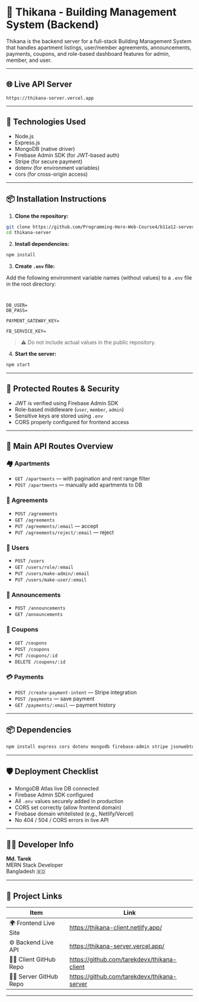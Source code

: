 # 🏢 Thikana - Building Management System (Backend)

Thikana is the backend server for a full-stack Building Management System that handles apartment listings, user/member agreements, announcements, payments, coupons, and role-based dashboard features for admin, member, and user.

---

## 🌐 Live API Server


```
https://thikana-server.vercel.app
```

---

## 🧰 Technologies Used

- Node.js  
- Express.js  
- MongoDB (native driver)  
- Firebase Admin SDK (for JWT-based auth)  
- Stripe (for secure payment)  
- dotenv (for environment variables)  
- cors (for cross-origin access)  

---

## 📦 Installation Instructions

1. **Clone the repository:**
```bash
git clone https://github.com/Programming-Hero-Web-Course4/b11a12-server-side-TarekNexus
cd thikana-server
```

2. **Install dependencies:**
```bash
npm install
```

3. **Create `.env` file:**

Add the following environment variable names (without values) to a `.env` file in the root directory:

```env


DB_USER=
DB_PASS=

PAYMENT_GATEWAY_KEY=

FB_SERVICE_KEY=
```

> ⚠️ Do not include actual values in the public repository.

4. **Start the server:**
```bash
npm start
```

---

## 🔐 Protected Routes & Security

- JWT is verified using Firebase Admin SDK  
- Role-based middleware (`user`, `member`, `admin`)  
- Sensitive keys are stored using `.env`  
- CORS properly configured for frontend access  

---

## 🔌 Main API Routes Overview

### 🏘 Apartments
- `GET /apartments` — with pagination and rent range filter  
- `POST /apartments` — manually add apartments to DB  

### 📝 Agreements
- `POST /agreements`  
- `GET /agreements`  
- `PUT /agreements/:email` — accept  
- `PUT /agreements/reject/:email` — reject  

### 👤 Users
- `POST /users`  
- `GET /users/role/:email`  
- `PUT /users/make-admin/:email`  
- `PUT /users/make-user/:email`  

### 📢 Announcements
- `POST /announcements`  
- `GET /announcements`  

### 🎫 Coupons
- `GET /coupons`  
- `POST /coupons`  
- `PUT /coupons/:id`  
- `DELETE /coupons/:id`  

### 💳 Payments
- `POST /create-payment-intent` — Stripe integration  
- `POST /payments` — save payment  
- `GET /payments/:email` — payment history  

---

## 📦 Dependencies

```bash
npm install express cors dotenv mongodb firebase-admin stripe jsonwebtoken
```

---

## 🛡 Deployment Checklist

- MongoDB Atlas live DB connected  
- Firebase Admin SDK configured  
- All `.env` values securely added in production  
- CORS set correctly (allow frontend domain)  
- Firebase domain whitelisted (e.g., Netlify/Vercel)  
- No 404 / 504 / CORS errors in live API  

---

## 👨‍💻 Developer Info

**Md. Tarek**  
MERN Stack Developer  
Bangladesh 🇧🇩

---

## 🔗 Project Links

| Item                      | Link                      |
|---------------------------|-------------------------------------------------------|
| 🌍 Frontend Live Site     | https://thikana-client.netlify.app/                  |
| ⚙️ Backend Live API       | https://thikana-server.vercel.app/                   |
| 🧑‍💻 Client GitHub Repo    | https://github.com/tarekdevx/thikana-client          |
| 🧑‍💻 Server GitHub Repo    | https://github.com/tarekdevx/thikana-server          |

---
